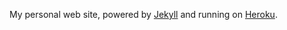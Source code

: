 My personal web site, powered by [Jekyll][Jekyll] and running on [Heroku][Heroku].

[Heroku]: http://heroku.com
[Jekyll]: https://jekyllrb.com/
